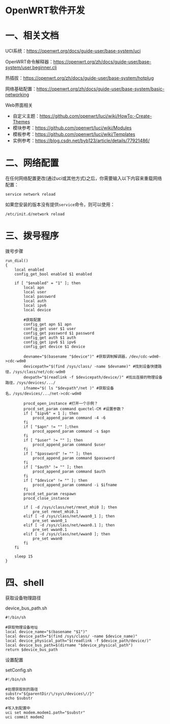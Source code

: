 # OpenWRT软件开发

# 一、相关文档

UCI系统：https://openwrt.org/docs/guide-user/base-system/uci

OpenWRT命令解释器：https://openwrt.org/zh/docs/guide-user/base-system/user.beginner.cli

热插拔：https://openwrt.org/zh/docs/guide-user/base-system/hotplug

网络基础配置：https://openwrt.org/zh/docs/guide-user/base-system/basic-networking

Web界面相关

- 自定义主题：https://github.com/openwrt/luci/wiki/HowTo:-Create-Themes
- 模块参考：https://github.com/openwrt/luci/wiki/Modules
- 模板参考：https://github.com/openwrt/luci/wiki/Templates
- 实例参考：https://blog.csdn.net/byb123/article/details/77921486/

# 二、网络配置

在任何网络配置更改(通过uci或其他方式)之后，你需要输入以下内容来重载网络配置：

```shell
service network reload
```

如果您安装的版本没有提供`service`命令，则可以使用：

```shell
/etc/init.d/network reload
```

# 三、拨号程序

拨号步骤

```shell
run_dial()
{
	local enabled
	config_get_bool enabled $1 enabled

	if [ "$enabled" = "1" ]; then
		local apn
		local user
		local password
		local auth
		local ipv6
		local device

		#获取配置
		config_get apn $1 apn
		config_get user $1 user
		config_get password $1 password
		config_get auth $1 auth
		config_get ipv6 $1 ipv6
		config_get device $1 device

		devname="$(basename "$device")" #获取调制解调器，/dev/cdc-wdm0->cdc-wdm0
		devicepath="$(find /sys/class/ -name $devname)" #找到设备快捷路径，/sys/class/net/cdc-wdm0
		devpath="$(readlink -f $devicepath/device/)" #找出连接的物理设备路径，/sys/devices/.../
		ifname="$( ls "$devpath"/net )" #获取设备名，/sys/devices/.../net->cdc-wdm0

		procd_open_instance #打开一个示例？
		procd_set_param command quectel-CM #设置参数？
		if [ "$ipv6" = 1 ]; then
			procd_append_param command -4 -6
		fi
		if [ "$apn" != "" ];then
			procd_append_param command -s $apn
		fi
		if [ "$user" != "" ]; then
			procd_append_param command $user
		fi
		if [ "$password" != "" ]; then
			procd_append_param command $password
		fi
		if [ "$auth" != "" ]; then
			procd_append_param command $auth
		fi
		if [ "$device" != "" ]; then
			procd_append_param command -i $ifname
		fi
		procd_set_param respawn
		procd_close_instance

		if [ -d /sys/class/net/rmnet_mhi0 ]; then
			pre_set rmnet_mhi0.1
		elif [ -d /sys/class/net/wwan0_1 ]; then
			pre_set wwan0_1
		elif [ -d /sys/class/net/wwan0.1 ]; then
			pre_set wwan0.1
		elif [ -d /sys/class/net/wwan0 ]; then
			pre_set wwan0
		fi
	fi

	sleep 15
}
```

# 四、shell

获取设备物理路径

device_bus_path.sh

```shell
#!/bin/sh

#获取物理设备地址
local device_name="$(basename "$1")"
local device_path="$(find /sys/class/ -name $device_name)"
local device_physical_path="$(readlink -f $device_path/device/)"
local device_bus_path=$(dirname "$device_physical_path")
return $device_bus_path
```

设置配置

setConfig.sh

```shell
#!/bin/sh

#处理获取到的路径
substr="${parentDir/\/sys\/devices\//}"
echo $substr

#写入到配置中
uci set modem.modem1.path="$substr"
uci commit modem2
```


